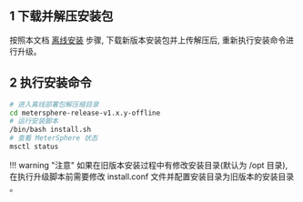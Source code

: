 
## 1 下载并解压安装包
按照本文档 [离线安装](./offline_installation.md) 步骤, 下载新版本安装包并上传解压后, 重新执行安装命令进行升级。

## 2 执行安装命令

```sh
# 进入离线部署包解压缩目录
cd metersphere-release-v1.x.y-offline
# 运行安装脚本
/bin/bash install.sh
# 查看 MeterSphere 状态
msctl status
```

!!! warning "注意"
    如果在旧版本安装过程中有修改安装目录(默认为 /opt 目录), 在执行升级脚本前需要修改 install.conf 文件并配置安装目录为旧版本的安装目录 。